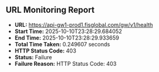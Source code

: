 ## URL Monitoring Report

- **URL:** https://api-gw1-prod1.fisglobal.com/gw/v1/health
- **Start Time:** 2025-10-10T23:28:29.684052
- **End Time:** 2025-10-10T23:28:29.933659
- **Total Time Taken:** 0.249607 seconds
- **HTTP Status Code:** 403
- **Status:** Failure
- **Failure Reason:** HTTP Status Code: 403
